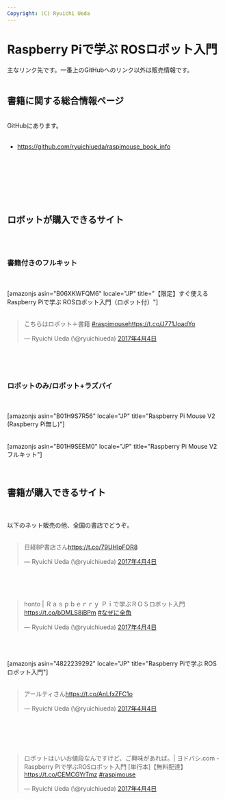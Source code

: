 ```yaml
---
Copyright: (C) Ryuichi Ueda
---
```


# Raspberry Piで学ぶ ROSロボット入門
主なリンク先です。一番上のGitHubへのリンク以外は販売情報です。<br />
<br />
<h2>書籍に関する総合情報ページ</h2><br />
GitHubにあります。<br />
<ul><br />
 	<li><a href="https://github.com/ryuichiueda/raspimouse_book_info">https://github.com/ryuichiueda/raspimouse_book_info</a></li><br />
</ul><br />
&nbsp;<br />
<br />
<br />
<br />
<h2>ロボットが購入できるサイト</h2><br />
<br />
<h3>書籍付きのフルキット</h3><br />
<br />
[amazonjs asin="B06XKWFQM6" locale="JP" title="【限定】すぐ使えるRaspberry Piで学ぶ ROSロボット入門（ロボット付）"]<br />
<br />
<blockquote class="twitter-tweet" data-lang="ja"><p lang="ja" dir="ltr">こちらはロボット＋書籍 <a href="https://twitter.com/hashtag/raspimouse?src=hash">#raspimouse</a><a href="https://t.co/J771JoadYo">https://t.co/J771JoadYo</a></p>&mdash; Ryuichi Ueda (\@ryuichiueda) <a href="https://twitter.com/ryuichiueda/status/849191973659451393">2017年4月4日</a></blockquote><br />
<script async src="//platform.twitter.com/widgets.js" charset="utf-8"></script><br />
<br />
<h3>ロボットのみ/ロボット+ラズパイ</h3><br />
<br />
[amazonjs asin="B01H9S7R56" locale="JP" title="Raspberry Pi Mouse V2 (Raspberry Pi無し)"]<br />
<br />
<br />
[amazonjs asin="B01H9SEEM0" locale="JP" title="Raspberry Pi Mouse V2 フルキット"]<br />
<br />
<br />
<h2>書籍が購入できるサイト</h2><br />
<br />
以下のネット販売の他、全国の書店でどうぞ。<br />
<br />
<blockquote class="twitter-tweet" data-lang="ja"><p lang="ja" dir="ltr">日経BP書店さん<a href="https://t.co/79UHloFOR8">https://t.co/79UHloFOR8</a></p>&mdash; Ryuichi Ueda (\@ryuichiueda) <a href="https://twitter.com/ryuichiueda/status/849189287107018752">2017年4月4日</a></blockquote><br />
<script async src="//platform.twitter.com/widgets.js" charset="utf-8"></script><br />
<br />
<blockquote class="twitter-tweet" data-lang="ja"><p lang="ja" dir="ltr">honto | Ｒａｓｐｂｅｒｒｙ Ｐｉで学ぶＲＯＳロボット入門 <a href="https://t.co/bDMLS8iBPm">https://t.co/bDMLS8iBPm</a> <a href="https://twitter.com/hashtag/%E3%81%AA%E3%81%9C%E3%81%AB%E5%85%A8%E8%A7%92?src=hash">#なぜに全角</a></p>&mdash; Ryuichi Ueda (\@ryuichiueda) <a href="https://twitter.com/ryuichiueda/status/849189630461083648">2017年4月4日</a></blockquote><br />
<script async src="//platform.twitter.com/widgets.js" charset="utf-8"></script><br />
<br />
[amazonjs asin="4822239292" locale="JP" title="Raspberry Piで学ぶ ROSロボット入門"]<br />
<br />
<blockquote class="twitter-tweet" data-lang="ja"><p lang="ja" dir="ltr">アールティさん<a href="https://t.co/AnLfxZFC1o">https://t.co/AnLfxZFC1o</a></p>&mdash; Ryuichi Ueda (\@ryuichiueda) <a href="https://twitter.com/ryuichiueda/status/849190619499044864">2017年4月4日</a></blockquote><br />
<script async src="//platform.twitter.com/widgets.js" charset="utf-8"></script><br />
<br />
<br />
<blockquote class="twitter-tweet" data-lang="ja"><p lang="ja" dir="ltr">ロボットはいいお値段なんですけど、ご興味があれば。| ヨドバシ.com - Raspberry Piで学ぶROSロボット入門 [単行本]【無料配達】 <a href="https://t.co/CEMCGYrTmz">https://t.co/CEMCGYrTmz</a> <a href="https://twitter.com/hashtag/raspimouse?src=hash">#raspimouse</a></p>&mdash; Ryuichi Ueda (\@ryuichiueda) <a href="https://twitter.com/ryuichiueda/status/849133660326330369">2017年4月4日</a></blockquote><br />
<script async src="//platform.twitter.com/widgets.js" charset="utf-8"></script>
